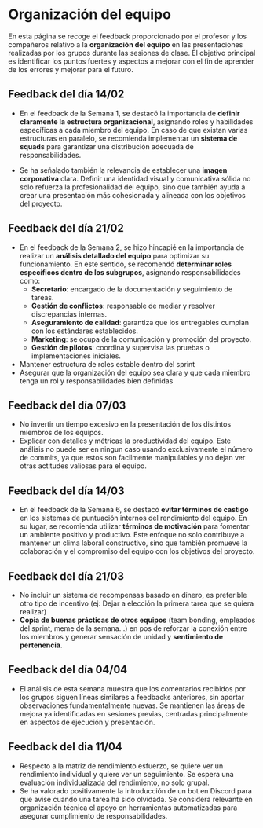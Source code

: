 # Organización del equipo

En esta página se recoge el feedback proporcionado por el profesor y los compañeros relativo a la **organización del equipo** en las presentaciones realizadas por los grupos durante las sesiones de clase. El objetivo principal es identificar los puntos fuertes y aspectos a mejorar con el fin de aprender de los errores y mejorar para el futuro.

## Feedback del día 14/02
- En el feedback de la Semana 1, se destacó la importancia de **definir claramente la estructura organizacional**, asignando roles y habilidades específicas a cada miembro del equipo. En caso de que existan varias estructuras en paralelo, se recomienda implementar un **sistema de squads** para garantizar una distribución adecuada de responsabilidades.

- Se ha señalado también la relevancia de establecer una **imagen corporativa** clara. Definir una identidad visual y comunicativa sólida no solo refuerza la profesionalidad del equipo, sino que también ayuda a crear una presentación más cohesionada y alineada con los objetivos del proyecto.

## Feedback del día 21/02
- En el feedback de la Semana 2, se hizo hincapié en la importancia de realizar un **análisis detallado del equipo** para optimizar su funcionamiento. En este sentido, se recomendó **determinar roles específicos dentro de los subgrupos**, asignando responsabilidades como:  
    - **Secretario**: encargado de la documentación y seguimiento de tareas.  
    - **Gestión de conflictos**: responsable de mediar y resolver discrepancias internas.  
    - **Aseguramiento de calidad**: garantiza que los entregables cumplan con los estándares establecidos.  
    - **Marketing**: se ocupa de la comunicación y promoción del proyecto.  
    - **Gestión de pilotos**: coordina y supervisa las pruebas o implementaciones iniciales. 
- Mantener estructura de roles estable dentro del sprint
- Asegurar que la organización del equipo sea clara y que cada miembro tenga un rol y responsabilidades bien definidas

## Feedback del día 07/03
- No invertir un tiempo excesivo en la presentación de los distintos miembros de los equipos.
- Explicar con detalles y métricas la productividad del equipo. Este análisis no puede ser en ningun caso usando exclusivamente el número de commits, ya que estos son facilmente manipulables y no dejan ver otras actitudes valiosas para el equipo.

## Feedback del día 14/03
- En el feedback de la Semana 6, se destacó **evitar términos de castigo** en los sistemas de puntuación internos del rendimiento del equipo. En su lugar, se recomienda utilizar **términos de motivación** para fomentar un ambiente positivo y productivo. Este enfoque no solo contribuye a mantener un clima laboral constructivo, sino que también promueve la colaboración y el compromiso del equipo con los objetivos del proyecto.

## Feedback del día 21/03
- No incluir un sistema de recompensas basado en dinero, es preferible otro tipo de incentivo (ej: Dejar a elección la primera tarea que se quiera realizar)
- **Copia de buenas prácticas de otros equipos** (team bonding, empleados del sprint, meme de la semana...) en pos de reforzar la conexión entre los miembros y generar sensación de unidad y **sentimiento de pertenencia**.

## Feedback del día 04/04
- El análisis de esta semana muestra que los comentarios recibidos por los grupos siguen líneas similares a feedbacks anteriores, sin aportar observaciones fundamentalmente nuevas. Se mantienen las áreas de mejora ya identificadas en sesiones previas, centradas principalmente en aspectos de ejecución y presentación.

## Feedback del dia 11/04

- Respecto a la matriz de rendimiento esfuerzo, se quiere ver un rendimiento individual y quiere ver un seguimiento. Se espera una evaluación individualizada del rendimiento, no solo grupal.
- Se ha valorado positivamente la introducción de un bot en Discord para que avise cuando una tarea ha sido olvidada. Se considera relevante en organización técnica el apoyo en herramientas automatizadas para asegurar cumplimiento de responsabilidades.

